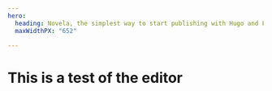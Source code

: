 ```yaml
---
hero:
  heading: Novela, the simplest way to start publishing with Hugo and Forestry.
  maxWidthPX: "652"

---
```

# This is a test of the editor